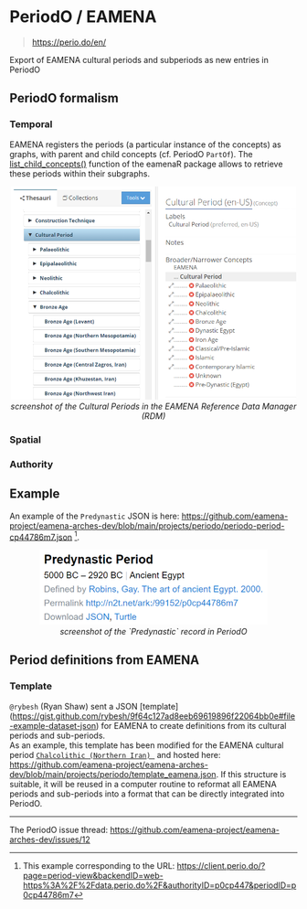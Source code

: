 # PeriodO / EAMENA
> https://perio.do/en/

Export of EAMENA cultural periods and subperiods as new entries in PeriodO 

## PeriodO formalism
### Temporal

EAMENA registers the periods (a particular instance of the concepts) as graphs, with parent and child concepts (cf. PeriodO `PartOf`). The [list_child_concepts()](https://eamena-project.github.io/eamenaR/doc/list_child_concepts) function of the eamenaR package allows to retrieve these periods within their subgraphs.

<p align="center">
  <img alt="img-name" src="../../www/rdm-culturalperiods.png" width="500">
  <br>
    <em>screenshot of the Cultural Periods in the EAMENA Reference Data Manager (RDM)</em>
</p>

### Spatial

### Authority

## Example

An example of the `Predynastic` JSON is here: https://github.com/eamena-project/eamena-arches-dev/blob/main/projects/periodo/periodo-period-cp44786m7.json [^1].

<p align="center">
  <img alt="img-name" src="../../www/periodo-json-template-predynastic.png" width="400">
  <br>
    <em>screenshot of the `Predynastic` record in PeriodO</em>
</p>


## Period definitions from EAMENA

### Template

`@rybesh` (Ryan Shaw) sent a JSON [template] (https://gist.github.com/rybesh/9f64c127ad8eeb69619896f22064bb0e#file-example-dataset-json) for EAMENA to create definitions from its cultural periods and sub-periods.  
As an example, this template has been modified for the EAMENA cultural period [`Chalcolithic (Northern Iran) `](https://github.com/eamena-project/eamena-arches-dev/blob/main/projects/periodo/template_eamena.json) and hosted here: https://github.com/eamena-project/eamena-arches-dev/blob/main/projects/periodo/template_eamena.json. 
If this structure is suitable, it will be reused in a computer routine to reformat all EAMENA periods and sub-periods into a format that can be directly integrated into PeriodO.



---

The PeriodO issue thread: https://github.com/eamena-project/eamena-arches-dev/issues/12

[^1]: This example corresponding to the URL: https://client.perio.do/?page=period-view&backendID=web-https%3A%2F%2Fdata.perio.do%2F&authorityID=p0cp447&periodID=p0cp44786m7